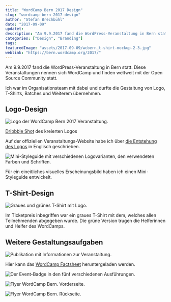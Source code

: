 ```yaml
---
title: "WordCamp Bern 2017 Design"
slug: "wordcamp-bern-2017-design"
author: "Stefan Brechbühl"
date: "2017-09-09"
updatet:
description: "Am 9.9.2017 fand die WordPress-Veranstaltung in Bern statt. Ich war im Organisationsteam mit dabei und durfte die Gestaltung von Logo, T-Shirts, Batches und Weiterem übernehmen."
categories: ["Design", "Branding"]
tags:
featuredImage: "assets/2017-09-09/wcbern_t-shirt-mockup-2-3.jpg"
weblink: "https://bern.wordcamp.org/2017/"
---
```

Am 9.9.2017 fand die WordPress-Veranstaltung in Bern statt. Diese Veranstaltungen nennen sich WordCamp und finden weltweit mit der Open Source Community statt.

Ich war im Organisationsteam mit dabei und durfte die Gestaltung von Logo, T-Shirts, Batches und Weiterem übernehmen.

## Logo-Design

![Logo der WordCamp Bern 2017 Veranstaltung.](assets/2017-09-09/wordcampbern2017_logo.jpg)

[Dribbble Shot](https://dribbble.com/shots/4264624-WordCamp-Bern-2017) des kreierten Logos

Auf der offiziellen Veranstaltungs-Website habe ich über [die Entstehung des Logos](https://2017.bern.wordcamp.org/2017/06/the-story-of-the-wordcamp-bern-logo/) in Englisch geschrieben.

![Mini-Styleguide mit verschiedenen Logovarianten, den verwendeten Farben und Schriften.](assets/2017-09-09/cd_wcbern.jpg "Logos, Farben und Typografie")

Für ein eineitliches visuelles Erscheinungsbild haben ich einen Mini-Styleguide entwickelt.

## T-Shirt-Design

![Graues und grünes T-Shirt mit Logo.](assets/2017-09-09/wcbern_t-shirt-mockup-2-3.jpg "Mockup des T-Shirt-Designs")

Im Ticketpreis inbegriffen war ein graues T-Shirt mit dem, welches allen Teilnehmenden abgegeben wurde. Die grüne Version trugen die Helferinnen und Helfer des WordCamps.

## Weitere Gestaltungsaufgaben

![Publikation mit Informationen zur Veranstaltung.](assets/2017-09-09/mockup_factsheet_wcbrn.jpg "WordCamp Factsheet, welches im Vorfeld veröffentlicht wurde.")

Hier kann das [WordCamp Factsheet](https://2017.bern.wordcamp.org/files/2017/04/factsheet_wcbern.pdf) heruntergeladen werden.

![Der Event-Badge in den fünf verschiedenen Ausführungen.](assets/2017-09-09/say-hi.png "Badges in den verschiedenen Ausführungen. Wer bei der Anmeldung angab das erste Mal an einem WordCamp teilzunehmen, hatte die Markierung «Say hi!».")

![Flyer WordCamp Bern. Vorderseite.](assets/2017-09-09/flyera6_wcbrn.jpg "Flyer Vorderseite")

![Flyer WordCamp Bern. Rückseite.](assets/2017-09-09/flyera6_wcbrn2.jpg "Flyer Rückseite")
